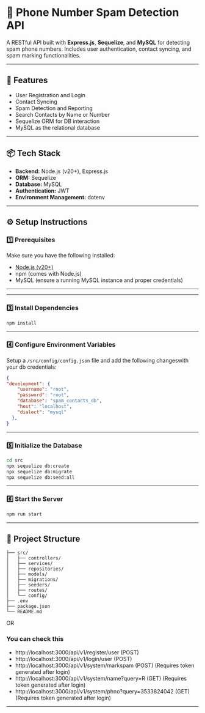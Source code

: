 # 📱 Phone Number Spam Detection API

A RESTful API built with **Express.js**, **Sequelize**, and **MySQL** for detecting spam phone numbers. Includes user authentication, contact syncing, and spam marking functionalities.


---

## 🚀 Features

- User Registration and Login
- Contact Syncing
- Spam Detection and Reporting
- Search Contacts by Name or Number
- Sequelize ORM for DB interaction
- MySQL as the relational database

---

## 📦 Tech Stack

- **Backend:** Node.js (v20+), Express.js
- **ORM:** Sequelize
- **Database:** MySQL
- **Authentication:** JWT
- **Environment Management:** dotenv


---

## ⚙️ Setup Instructions

### 1️⃣ Prerequisites

Make sure you have the following installed:

- [Node.js (v20+)](https://nodejs.org/)
- npm (comes with Node.js)
- MySQL (ensure a running MySQL instance and proper credentials)

---


---

### 3️⃣ Install Dependencies

```bash
npm install
```

---

### 4️⃣ Configure Environment Variables

Setup a `/src/config/config.json` file  and add the following changeswith your db credentials: 

```config.json
{
"development": {
    "username": "root",
    "password": "root",
    "database": "spam_contacts_db",
    "host": "localhost",
    "dialect": "mysql"
  },
}
```

---

### 5️⃣ Initialize the Database

```bash
cd src
npx sequelize db:create
npx sequelize db:migrate
npx sequelize db:seed:all  
```

---

### 6️⃣ Start the Server

```bash
npm run start
```

---

## 📁 Project Structure

```
├── src/
│   ├── controllers/
│   ├── services/
│   ├── repositories/
│   ├── models/
│   ├── migrations/
│   ├── seeders/
│   ├── routes/
│   └── config/
├── .env
├── package.json
└── README.md
```



OR 

### You can check this 
- http://localhost:3000/api/v1/register/user (POST)
- http://localhost:3000/api/v1/login/user (POST)
- http://localhost:3000/api/v1/system/markspam (POST) (Requires token generated after login)
- http://localhost:3000/api/v1/system/name?query=R (GET) (Requires token generated after login)
- http://localhost:3000/api/v1/system/phno?query=3533824042 (GET) (Requires token generated after login)



---


